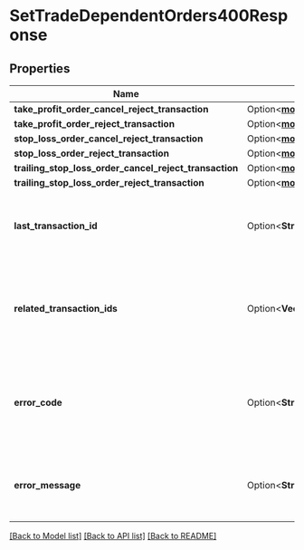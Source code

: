 # SetTradeDependentOrders400Response

## Properties

Name | Type | Description | Notes
------------ | ------------- | ------------- | -------------
**take_profit_order_cancel_reject_transaction** | Option<[**models::OrderCancelRejectTransaction**](OrderCancelRejectTransaction.md)> |  | [optional]
**take_profit_order_reject_transaction** | Option<[**models::TakeProfitOrderRejectTransaction**](TakeProfitOrderRejectTransaction.md)> |  | [optional]
**stop_loss_order_cancel_reject_transaction** | Option<[**models::OrderCancelRejectTransaction**](OrderCancelRejectTransaction.md)> |  | [optional]
**stop_loss_order_reject_transaction** | Option<[**models::StopLossOrderRejectTransaction**](StopLossOrderRejectTransaction.md)> |  | [optional]
**trailing_stop_loss_order_cancel_reject_transaction** | Option<[**models::OrderCancelRejectTransaction**](OrderCancelRejectTransaction.md)> |  | [optional]
**trailing_stop_loss_order_reject_transaction** | Option<[**models::TrailingStopLossOrderRejectTransaction**](TrailingStopLossOrderRejectTransaction.md)> |  | [optional]
**last_transaction_id** | Option<**String**> | The ID of the most recent Transaction created for the Account. | [optional]
**related_transaction_ids** | Option<**Vec<String>**> | The IDs of all Transactions that were created while satisfying the request. | [optional]
**error_code** | Option<**String**> | The code of the error that has occurred. This field may not be returned for some errors. | [optional]
**error_message** | Option<**String**> | The human-readable description of the error that has occurred. | [optional]

[[Back to Model list]](../README.md#documentation-for-models) [[Back to API list]](../README.md#documentation-for-api-endpoints) [[Back to README]](../README.md)


